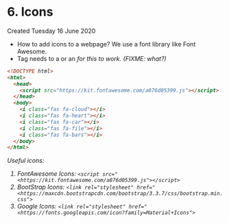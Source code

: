 # 6. Icons

Created Tuesday 16 June 2020

- How to add icons to a webpage? We use a font library like Font Awesome.
- Tag needs to a <span> or an <i> for this to work. (FIXME: what?)

```html
<!DOCTYPE html>
<html>
  <head>
    <script src="https://kit.fontawesome.com/a076d05399.js"></script>
  </head>
  <body>
    <i class="fas fa-cloud"></i>
    <i class="fas fa-heart"></i>
    <i class="fas fa-car"></i>
    <i class="fas fa-file"></i>
    <i class="fas fa-bars"></i>
  </body>
</html>
```

Useful icons:
1. FontAwesome Icons: `<script src="<https://kit.fontawesome.com/a076d05399.js"></script>`
2. BootStrap Icons: `<link rel="stylesheet" href="<https://maxcdn.bootstrapcdn.com/bootstrap/3.3.7/css/bootstrap.min.css">`
3. Google Icons: `<link rel="stylesheet" href="<https://fonts.googleapis.com/icon?family=Material+Icons">`
